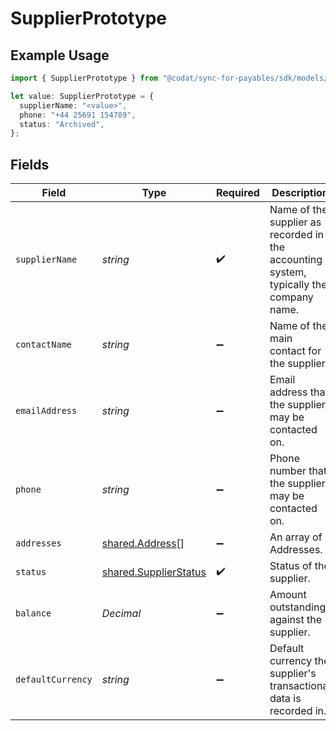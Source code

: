 # SupplierPrototype

## Example Usage

```typescript
import { SupplierPrototype } from "@codat/sync-for-payables/sdk/models/shared";

let value: SupplierPrototype = {
  supplierName: "<value>",
  phone: "+44 25691 154789",
  status: "Archived",
};
```

## Fields

| Field                                                                                  | Type                                                                                   | Required                                                                               | Description                                                                            | Example                                                                                |
| -------------------------------------------------------------------------------------- | -------------------------------------------------------------------------------------- | -------------------------------------------------------------------------------------- | -------------------------------------------------------------------------------------- | -------------------------------------------------------------------------------------- |
| `supplierName`                                                                         | *string*                                                                               | :heavy_check_mark:                                                                     | Name of the supplier as recorded in the accounting system, typically the company name. |                                                                                        |
| `contactName`                                                                          | *string*                                                                               | :heavy_minus_sign:                                                                     | Name of the main contact for the supplier.                                             |                                                                                        |
| `emailAddress`                                                                         | *string*                                                                               | :heavy_minus_sign:                                                                     | Email address that the supplier may be contacted on.                                   |                                                                                        |
| `phone`                                                                                | *string*                                                                               | :heavy_minus_sign:                                                                     | Phone number that the supplier may be contacted on.                                    | +44 25691 154789                                                                       |
| `addresses`                                                                            | [shared.Address](../../../sdk/models/shared/address.md)[]                              | :heavy_minus_sign:                                                                     | An array of Addresses.                                                                 |                                                                                        |
| `status`                                                                               | [shared.SupplierStatus](../../../sdk/models/shared/supplierstatus.md)                  | :heavy_check_mark:                                                                     | Status of the supplier.                                                                |                                                                                        |
| `balance`                                                                              | *Decimal*                                                                              | :heavy_minus_sign:                                                                     | Amount outstanding against the supplier.                                               |                                                                                        |
| `defaultCurrency`                                                                      | *string*                                                                               | :heavy_minus_sign:                                                                     | Default currency the supplier's transactional data is recorded in.                     |                                                                                        |